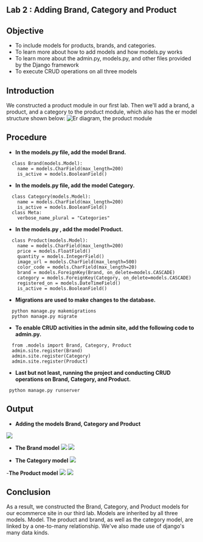 ## Lab 2 : Adding Brand, Category and Product

## Objective
- To include models for products, brands, and categories.
- To learn more about how to add models and how models.py works 
- To learn more about the admin.py, models.py, and other files provided by the Django framework 
- To execute CRUD operations on all three models

## Introduction
We constructed a product module in our first lab. Then we'll add a brand, a product, and a category to the product module, which also has the er model structure shown below:
![Er diagram, the product module](/lab_manual/images/er.PNG)

## Procedure 
- **In the models.py file, add the model Brand.**

```
  class Brand(models.Model):
    name = models.CharField(max_length=200)
    is_active = models.BooleanField()
```
- **In the models.py file, add the model Category.**

```
  class Category(models.Model):
    name = models.CharField(max_length=200)
    is_active = models.BooleanField()
  class Meta:
    verbose_name_plural = "Categories"
```
- **In the models.py , add the model Product.**

```
  class Product(models.Model):
    name = models.CharField(max_length=200)
    price = models.FloatField()
    quantity = models.IntegerField()
    image_url = models.CharField(max_length=500)
    color_code = models.CharField(max_length=20)
    brand = models.ForeignKey(Brand, on_delete=models.CASCADE)
    category = models.ForeignKey(Category, on_delete=models.CASCADE)
    registered_on = models.DateTimeField()
    is_active = models.BooleanField()
```
- **Migrations are used to make changes to the database.**

```
  python manage.py makemigrations
  python manage.py migrate
```
- **To enable CRUD activities in the admin site, add the following code to admin.py.**

```
  from .models import Brand, Category, Product
  admin.site.register(Brand)
  admin.site.register(Category)
  admin.site.register(Product)
```

- **Last but not least, running the project and conducting CRUD operations on Brand, Category, and Product.**

```
 python manage.py runserver
```

## Output
- **Adding the models Brand, Category and Product**


![](/lab_manual/images/p1.PNG)

- **The Brand model**
![](/lab_manual/images/b1.PNG)
![](/lab_manual/images/b2.PNG)


- **The Category model**
![](/lab_manual/images/c1.PNG)

-**The Product model**
![](/lab_manual/images/pro1.PNG)
![](/lab_manual/images/pro2.PNG)

## Conclusion
As a result, we constructed the Brand, Category, and Product models for our ecommerce site in our third lab. Models are inherited by all three models. Model. The product and brand, as well as the category model, are linked by a one-to-many relationship. We've also made use of django's many data kinds.
